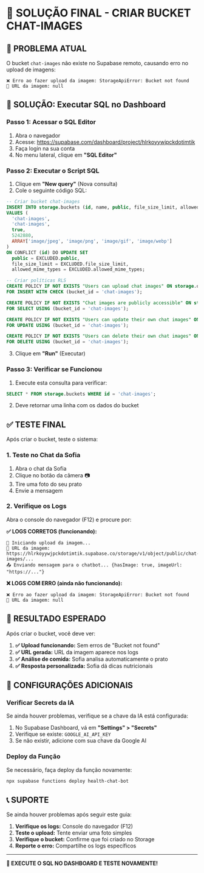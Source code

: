 # 🎯 SOLUÇÃO FINAL - CRIAR BUCKET CHAT-IMAGES

## 🚨 PROBLEMA ATUAL
O bucket `chat-images` não existe no Supabase remoto, causando erro no upload de imagens:
```
❌ Erro ao fazer upload da imagem: StorageApiError: Bucket not found
📸 URL da imagem: null
```

## 🔧 SOLUÇÃO: Executar SQL no Dashboard

### Passo 1: Acessar o SQL Editor
1. Abra o navegador
2. Acesse: https://supabase.com/dashboard/project/hlrkoyywjpckdotimtik
3. Faça login na sua conta
4. No menu lateral, clique em **"SQL Editor"**

### Passo 2: Executar o Script SQL
1. Clique em **"New query"** (Nova consulta)
2. Cole o seguinte código SQL:

```sql
-- Criar bucket chat-images
INSERT INTO storage.buckets (id, name, public, file_size_limit, allowed_mime_types)
VALUES (
  'chat-images',
  'chat-images',
  true,
  5242880,
  ARRAY['image/jpeg', 'image/png', 'image/gif', 'image/webp']
)
ON CONFLICT (id) DO UPDATE SET
  public = EXCLUDED.public,
  file_size_limit = EXCLUDED.file_size_limit,
  allowed_mime_types = EXCLUDED.allowed_mime_types;

-- Criar políticas RLS
CREATE POLICY IF NOT EXISTS "Users can upload chat images" ON storage.objects
FOR INSERT WITH CHECK (bucket_id = 'chat-images');

CREATE POLICY IF NOT EXISTS "Chat images are publicly accessible" ON storage.objects
FOR SELECT USING (bucket_id = 'chat-images');

CREATE POLICY IF NOT EXISTS "Users can update their own chat images" ON storage.objects
FOR UPDATE USING (bucket_id = 'chat-images');

CREATE POLICY IF NOT EXISTS "Users can delete their own chat images" ON storage.objects
FOR DELETE USING (bucket_id = 'chat-images');
```

3. Clique em **"Run"** (Executar)

### Passo 3: Verificar se Funcionou
1. Execute esta consulta para verificar:
```sql
SELECT * FROM storage.buckets WHERE id = 'chat-images';
```

2. Deve retornar uma linha com os dados do bucket

## ✅ TESTE FINAL

Após criar o bucket, teste o sistema:

### 1. Teste no Chat da Sofia
1. Abra o chat da Sofia
2. Clique no botão da câmera 📷
3. Tire uma foto do seu prato
4. Envie a mensagem

### 2. Verifique os Logs
Abra o console do navegador (F12) e procure por:

**✅ LOGS CORRETOS (funcionando):**
```
📸 Iniciando upload da imagem...
📸 URL da imagem: https://hlrkoyywjpckdotimtik.supabase.co/storage/v1/object/public/chat-images/...
📤 Enviando mensagem para o chatbot... {hasImage: true, imageUrl: "https://..."}
```

**❌ LOGS COM ERRO (ainda não funcionando):**
```
❌ Erro ao fazer upload da imagem: StorageApiError: Bucket not found
📸 URL da imagem: null
```

## 🎉 RESULTADO ESPERADO

Após criar o bucket, você deve ver:

1. **✅ Upload funcionando:** Sem erros de "Bucket not found"
2. **✅ URL gerada:** URL da imagem aparece nos logs
3. **✅ Análise de comida:** Sofia analisa automaticamente o prato
4. **✅ Resposta personalizada:** Sofia dá dicas nutricionais

## 🔧 CONFIGURAÇÕES ADICIONAIS

### Verificar Secrets da IA
Se ainda houver problemas, verifique se a chave da IA está configurada:

1. No Supabase Dashboard, vá em **"Settings" > "Secrets"**
2. Verifique se existe: `GOOGLE_AI_API_KEY`
3. Se não existir, adicione com sua chave da Google AI

### Deploy da Função
Se necessário, faça deploy da função novamente:

```bash
npx supabase functions deploy health-chat-bot
```

## 📞 SUPORTE

Se ainda houver problemas após seguir este guia:

1. **Verifique os logs:** Console do navegador (F12)
2. **Teste o upload:** Tente enviar uma foto simples
3. **Verifique o bucket:** Confirme que foi criado no Storage
4. **Reporte o erro:** Compartilhe os logs específicos

---

**🎯 EXECUTE O SQL NO DASHBOARD E TESTE NOVAMENTE!** 